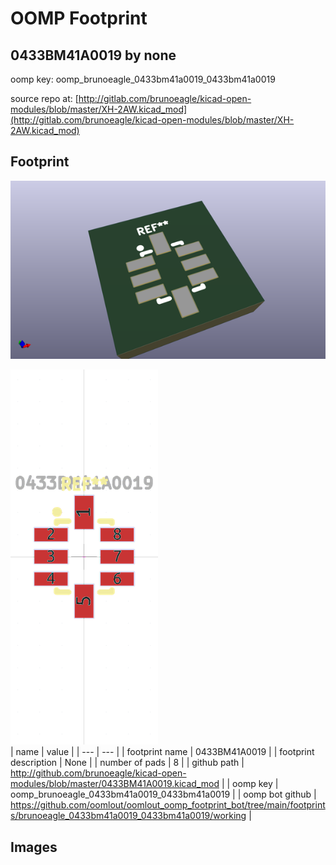 # OOMP Footprint  
## 0433BM41A0019  by none  
  
oomp key: oomp_brunoeagle_0433bm41a0019_0433bm41a0019  
  
source repo at: [http://gitlab.com/brunoeagle/kicad-open-modules/blob/master/XH-2AW.kicad_mod](http://gitlab.com/brunoeagle/kicad-open-modules/blob/master/XH-2AW.kicad_mod)  
## Footprint  
  
[![working_kicad_pcb_3d.png](working_kicad_pcb_3d_600.png)](working_kicad_pcb_3d.png)  
  
[![working.png](working_600.png)](working.png)  
| name | value | 
| --- | --- | 
| footprint name | 0433BM41A0019 | 
| footprint description | None | 
| number of pads | 8 | 
| github path | http://github.com/brunoeagle/kicad-open-modules/blob/master/0433BM41A0019.kicad_mod | 
| oomp key | oomp_brunoeagle_0433bm41a0019_0433bm41a0019 | 
| oomp bot github | https://github.com/oomlout/oomlout_oomp_footprint_bot/tree/main/footprints/brunoeagle_0433bm41a0019_0433bm41a0019/working | 
## Images  
